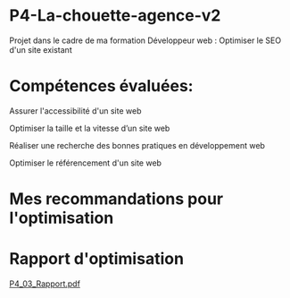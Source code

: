# P4-La-chouette-agence-v2
Projet dans le cadre de ma formation Développeur web : Optimiser le SEO d'un site existant

# Compétences évaluées:

Assurer l'accessibilité d'un site web

Optimiser la taille et la vitesse d’un site web

Réaliser une recherche des bonnes pratiques en développement web

Optimiser le référencement d'un site web

# Mes recommandations pour l'optimisation 

# Rapport d'optimisation

[P4_03_Rapport.pdf](https://github.com/MaDaMeDev/P4-La-chouette-agence-v2/files/5151681/P4_03_Rapport.pdf)



